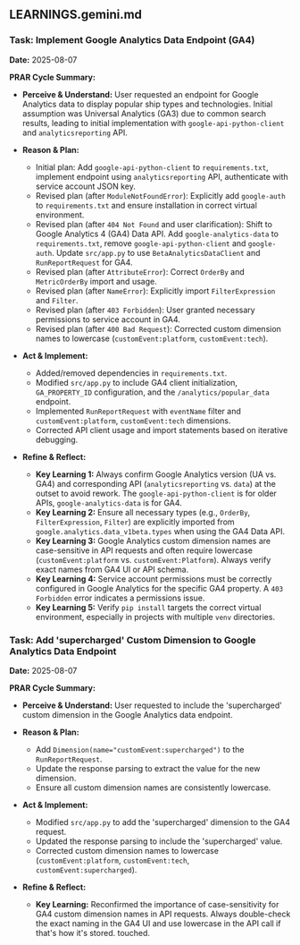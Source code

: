 ## LEARNINGS.gemini.md

### Task: Implement Google Analytics Data Endpoint (GA4)

**Date:** 2025-08-07

**PRAR Cycle Summary:**

*   **Perceive & Understand:** User requested an endpoint for Google Analytics data to display popular ship types and technologies. Initial assumption was Universal Analytics (GA3) due to common search results, leading to initial implementation with `google-api-python-client` and `analyticsreporting` API.

*   **Reason & Plan:**
    *   Initial plan: Add `google-api-python-client` to `requirements.txt`, implement endpoint using `analyticsreporting` API, authenticate with service account JSON key.
    *   Revised plan (after `ModuleNotFoundError`): Explicitly add `google-auth` to `requirements.txt` and ensure installation in correct virtual environment.
    *   Revised plan (after `404 Not Found` and user clarification): Shift to Google Analytics 4 (GA4) Data API. Add `google-analytics-data` to `requirements.txt`, remove `google-api-python-client` and `google-auth`. Update `src/app.py` to use `BetaAnalyticsDataClient` and `RunReportRequest` for GA4.
    *   Revised plan (after `AttributeError`): Correct `OrderBy` and `MetricOrderBy` import and usage.
    *   Revised plan (after `NameError`): Explicitly import `FilterExpression` and `Filter`.
    *   Revised plan (after `403 Forbidden`): User granted necessary permissions to service account in GA4.
    *   Revised plan (after `400 Bad Request`): Corrected custom dimension names to lowercase (`customEvent:platform`, `customEvent:tech`).

*   **Act & Implement:**
    *   Added/removed dependencies in `requirements.txt`.
    *   Modified `src/app.py` to include GA4 client initialization, `GA_PROPERTY_ID` configuration, and the `/analytics/popular_data` endpoint.
    *   Implemented `RunReportRequest` with `eventName` filter and `customEvent:platform`, `customEvent:tech` dimensions.
    *   Corrected API client usage and import statements based on iterative debugging.

*   **Refine & Reflect:**
    *   **Key Learning 1:** Always confirm Google Analytics version (UA vs. GA4) and corresponding API (`analyticsreporting` vs. `data`) at the outset to avoid rework. The `google-api-python-client` is for older APIs, `google-analytics-data` is for GA4.
    *   **Key Learning 2:** Ensure all necessary types (e.g., `OrderBy`, `FilterExpression`, `Filter`) are explicitly imported from `google.analytics.data_v1beta.types` when using the GA4 Data API.
    *   **Key Learning 3:** Google Analytics custom dimension names are case-sensitive in API requests and often require lowercase (`customEvent:platform` vs. `customEvent:Platform`). Always verify exact names from GA4 UI or API schema.
    *   **Key Learning 4:** Service account permissions must be correctly configured in Google Analytics for the specific GA4 property. A `403 Forbidden` error indicates a permissions issue.
    *   **Key Learning 5:** Verify `pip install` targets the correct virtual environment, especially in projects with multiple `venv` directories.


### Task: Add 'supercharged' Custom Dimension to Google Analytics Data Endpoint

**Date:** 2025-08-07

**PRAR Cycle Summary:**

*   **Perceive & Understand:** User requested to include the 'supercharged' custom dimension in the Google Analytics data endpoint.

*   **Reason & Plan:**
    *   Add `Dimension(name="customEvent:supercharged")` to the `RunReportRequest`.
    *   Update the response parsing to extract the value for the new dimension.
    *   Ensure all custom dimension names are consistently lowercase.

*   **Act & Implement:**
    *   Modified `src/app.py` to add the 'supercharged' dimension to the GA4 request.
    *   Updated the response parsing to include the 'supercharged' value.
    *   Corrected custom dimension names to lowercase (`customEvent:platform`, `customEvent:tech`, `customEvent:supercharged`).

*   **Refine & Reflect:**
    *   **Key Learning:** Reconfirmed the importance of case-sensitivity for GA4 custom dimension names in API requests. Always double-check the exact naming in the GA4 UI and use lowercase in the API call if that's how it's stored. touched.